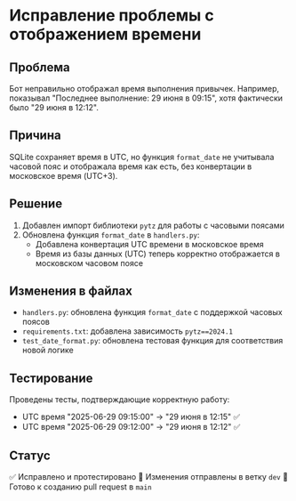 # Исправление проблемы с отображением времени

## Проблема
Бот неправильно отображал время выполнения привычек. Например, показывал "Последнее выполнение: 29 июня в 09:15", хотя фактически было "29 июня в 12:12".

## Причина
SQLite сохраняет время в UTC, но функция `format_date` не учитывала часовой пояс и отображала время как есть, без конвертации в московское время (UTC+3).

## Решение
1. Добавлен импорт библиотеки `pytz` для работы с часовыми поясами
2. Обновлена функция `format_date` в `handlers.py`:
   - Добавлена конвертация UTC времени в московское время
   - Время из базы данных (UTC) теперь корректно отображается в московском часовом поясе

## Изменения в файлах
- `handlers.py`: обновлена функция `format_date` с поддержкой часовых поясов
- `requirements.txt`: добавлена зависимость `pytz==2024.1`
- `test_date_format.py`: обновлена тестовая функция для соответствия новой логике

## Тестирование
Проведены тесты, подтверждающие корректную работу:
- UTC время "2025-06-29 09:15:00" → "29 июня в 12:15" ✅
- UTC время "2025-06-29 09:12:00" → "29 июня в 12:12" ✅

## Статус
✅ Исправлено и протестировано
📝 Изменения отправлены в ветку `dev`
🔄 Готово к созданию pull request в `main` 